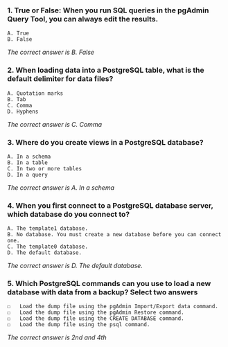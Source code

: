 ### 1. True or False: When you run SQL queries in the pgAdmin Query Tool, you can always edit the results.
    A. True 
    B. False

_The correct answer is B. False_
### 2. When loading data into a PostgreSQL table, what is the default delimiter for data files?
    A. Quotation marks
    B. Tab
    C. Comma
    D. Hyphens

_The correct answer is C. Comma_
### 3. Where do you create views in a PostgreSQL database?
    A. In a schema
    B. In a table 
    C. In two or more tables
    D. In a query

_The correct answer is A. In a schema_
### 4. When you first connect to a PostgreSQL database server, which database do you connect to? 
    A. The template1 database.
    B. No database. You must create a new database before you can connect one.
    C. The template0 database.
    D. The default database.

_The correct answer is D. The default database._
### 5. Which PostgreSQL commands can you use to load a new database with data from a backup? Select two answers 
    ☐	Load the dump file using the pgAdmin Import/Export data command.
    ☐	Load the dump file using the pgAdmin Restore command.
    ☐	Load the dump file using the CREATE DATABASE command.
    ☐	Load the dump file using the psql command.

_The correct answer is 2nd and 4th_
